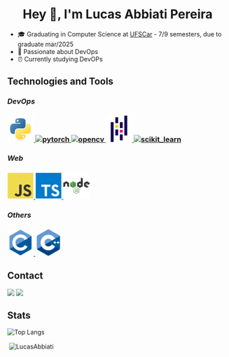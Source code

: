 <h1 align="center"><b>Hey 👋, I'm Lucas Abbiati Pereira</b></h1>

- 🎓 Graduating in Computer Science at [UFSCar](https://www.ufscar.br/) - 7/9 semesters, due to graduate mar/2025
- 🤩 Passionate about DevOps
- ⏰ Currently studying DevOPs

<h2 align="left"><b>Technologies and Tools</b></h2>

<h3 align="left"><i>DevOps</i><h3>

<a href="https://www.python.org" target="_blank" rel="noreferrer"> <img src="https://raw.githubusercontent.com/devicons/devicon/master/icons/python/python-original.svg" alt="python" width="60" height="60"/> </a> <a href="https://pytorch.org/" target="_blank" rel="noreferrer"> <img src="https://www.vectorlogo.zone/logos/pytorch/pytorch-icon.svg" alt="pytorch" width="60" height="60"/> <a href="https://opencv.org/" target="_blank" rel="noreferrer"> <img src="https://www.vectorlogo.zone/logos/opencv/opencv-icon.svg" alt="opencv" width="60" height="60"/> </a> </a> <a href="https://pandas.pydata.org/" target="_blank" rel="noreferrer"> <img src="https://raw.githubusercontent.com/devicons/devicon/2ae2a900d2f041da66e950e4d48052658d850630/icons/pandas/pandas-original.svg" alt="pandas" width="60" height="60"/> </a> <a href="https://scikit-learn.org/" target="_blank" rel="noreferrer"> <img src="https://upload.wikimedia.org/wikipedia/commons/0/05/Scikit_learn_logo_small.svg" alt="scikit_learn" width="60" height="60"/> </a>

<h3 align="left"><i>Web</i><h3>

<p align="left">  <a href="https://developer.mozilla.org/en-US/docs/Web/JavaScript" target="_blank" rel="noreferrer"> <img src="https://raw.githubusercontent.com/devicons/devicon/master/icons/javascript/javascript-original.svg" alt="javascript" width="60" height="60"/> </a> <a href="https://www.typescriptlang.org/" target="_blank" rel="noreferrer"> <img src="https://raw.githubusercontent.com/devicons/devicon/master/icons/typescript/typescript-original.svg" alt="typescript" width="60" height="60"/> </a> <a href="https://nodejs.org" target="_blank" rel="noreferrer"> <img src="https://raw.githubusercontent.com/devicons/devicon/master/icons/nodejs/nodejs-original-wordmark.svg" alt="nodejs" width="60" height="60"/> </a> </p>

<h3 align="left"><i>Others</i><h3>

<a href="https://www.cprogramming.com/" target="_blank" rel="noreferrer"> <img src="https://raw.githubusercontent.com/devicons/devicon/master/icons/c/c-original.svg" alt="c" width="60" height="60"/> </a> <a href="https://www.w3schools.com/cpp/" target="_blank" rel="noreferrer"> <img src="https://raw.githubusercontent.com/devicons/devicon/master/icons/cplusplus/cplusplus-original.svg" alt="cplusplus" width="60" height="60"/> </a>

<h2><b>Contact</b></h2>

<a href = "mailto:lucasabbiati.p@gmail.com"><img src="https://img.shields.io/badge/Gmail-D14836?style=for-the-badge&logo=gmail&logoColor=white" target="_blank"></a>
<a href="https://www.linkedin.com/in/lucas-abbiati-pereira-0a2a041b6/" target="_blank"><img src="https://img.shields.io/badge/-LinkedIn-%230077B5?style=for-the-badge&logo=linkedin&logoColor=white" target="_blank"></a>

<h2><b>Stats</b></h2>

![Top Langs](https://github-readme-stats.vercel.app/api/top-langs/?username=LucasAbbiati&layout=compact)

<p>&nbsp;<img align="center" src="https://github-readme-stats.vercel.app/api?username=LucasAbbiati&show_icons=true&theme=dark&locale=en" alt="LucasAbbiati" /></p>
